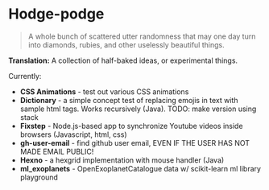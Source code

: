 # Hodge-podge


> A whole bunch of scattered utter randomness that may one day turn into diamonds, rubies, and other uselessly beautiful things.

**Translation:** A collection of half-baked ideas, or experimental things.

Currently:

* **CSS Animations** - test out various CSS animations
* **Dictionary** - a simple concept test of replacing emojis in text with sample html tags. Works recursively (Java). TODO: make version using stack
* **Fixstep** - Node.js-based app to synchronize Youtube videos inside browsers (Javascript, html, css)
* **gh-user-email** - find github user email, EVEN IF THE USER HAS NOT MADE EMAIL PUBLIC!
* **Hexno** - a hexgrid implementation with mouse handler (Java)
* **ml_exoplanets** - OpenExoplanetCatalogue data w/ scikit-learn ml library playground



